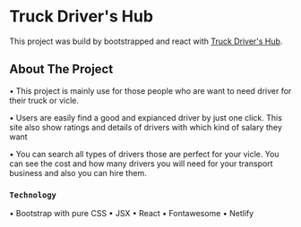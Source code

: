 # Truck Driver's Hub

This project was build by bootstrapped and react with [Truck Driver's Hub](https://the-drivers-hub-7fef46.netlify.app/).

## About The Project

• This project is mainly use for those people who are want to need driver for their truck or vicle.

• Users are easily find a good and expianced driver by just one click. This site also show ratings and details of drivers with which kind of salary they want

• You can search all types of drivers those are perfect for your vicle. You can see the cost and how many drivers you will need for your transport business and also you can hire them.

### `Technology`

• Bootstrap with pure CSS
• JSX
• React
• Fontawesome
• Netlify
